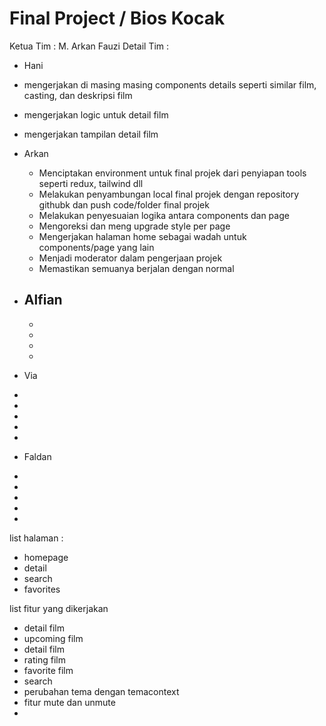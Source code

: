# Final Project / Bios Kocak

Ketua Tim : M. Arkan Fauzi
Detail Tim : 
-  Hani
  - mengerjakan di masing masing components details seperti similar film, casting, dan deskripsi film
  -  mengerjakan logic untuk detail film
  - mengerjakan tampilan detail film

 - Arkan
    - Menciptakan environment untuk final projek dari penyiapan tools seperti redux, tailwind dll
    - Melakukan penyambungan local final projek dengan repository githubk dan push code/folder final projek 
    - Melakukan penyesuaian logika antara components dan page
    - Mengoreksi dan meng upgrade style per page 
    - Mengerjakan halaman home sebagai wadah untuk components/page yang lain
    - Menjadi moderator dalam pengerjaan projek
    - Memastikan semuanya berjalan dengan normal
- Alfian
  -
  -
  -
  -
  -

- Via
 -
 -
 -
 -
 -

- Faldan
 -
 -
 -
 -
 -

list halaman :
- homepage
- detail
- search
- favorites

list fitur yang dikerjakan 
- detail film
- upcoming film
- detail film
- rating film
- favorite film
- search
- perubahan tema dengan temacontext
- fitur mute dan unmute
- 


